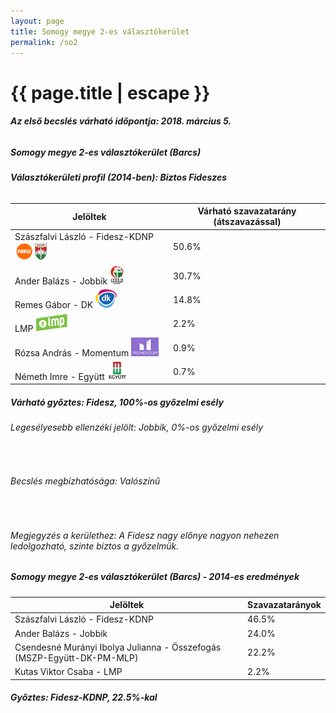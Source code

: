 ```yaml
---
layout: page
title: Somogy megye 2-es választókerület
permalink: /so2
---
```


<h1 class="page-title">{{ page.title | escape }}</h1>

<div class="section">
    <div class="row">
          <div class="col s12"><h6><span><strong>Az első becslés várható időpontja: 2018. március 5.</strong></span></h6>
		  <h5>Somogy megye 2-es választókerület (Barcs)</h5>
<h6><strong>Választókerületi profil (2014-ben): <span id="profil">Biztos Fideszes</span></strong></h6>
<table class="striped">
              <thead>
                <tr>
                    <th>Jelöltek</th>
                    <th>Várható szavazatarány (átszavazással)</th>
                </tr>
              </thead>
              <tbody>
             <tr>
                  <td>Szászfalvi László - Fidesz-KDNP <img src="images/fideszkdnp_logo.png" style="width:55px;height:30px;"></td>
				  <td id="id_fidesz">50.6%</td>
			</tr>
			<tr><td>Ander Balázs - Jobbik <img src="images/jobbik_logo.png" style="width:23px;height:30px;"></td><td id="id_jobbik">30.7%</td></tr>
<tr>
                  <td>Remes Gábor - DK <img src="images/dk_logo.png" style="width:34px;height:30px;"></td>
				  <td id="id_baloldal">14.8%</td>
			</tr>
			<tr>
                  <td>LMP <img src="images/lmp_logo.png" style="width:52px;height:30px;"></td>
				  <td id="lmp">2.2%</td>
			</tr>
			<tr>
				  <td>Rózsa András - Momentum <img src="images/momentum_logo.png" style="width:44px;height:30px;"></td>
				  <td id="id_momentum">0.9%</td>
			</tr>
<tr>
<td>Németh Imre -  Együtt <img src="images/egyutt_logo.png" style="width:31px;height:30px;"></td>
<td id="id_egyutt">0.7%</td>
</tr>                
              </tbody>
            </table>
			<h5>Várható győztes: <span id="gyoztes">Fidesz, </span><span id="esely">100%</span><span>-os győzelmi esély</span></h5>
			<h6>Legesélyesebb ellenzéki jelölt: <span id="masodik">Jobbik, </span><span id="esely2">0%</span><span>-os győzelmi esély</span></h6>
			<br/>
			<h6>Becslés megbízhatósága: Valószínű</h6>
<br/><h6>Megjegyzés a kerülethez: A Fidesz nagy előnye nagyon nehezen ledolgozható, szinte biztos a győzelmük.</h6>
          </div>
    </div>
</div>

<div class="section">
    <div class="row">
          <div class="col s12">
		  <h5>Somogy megye 2-es választókerület (Barcs) - 2014-es eredmények</h5>
            <table class="striped">
              <thead>
                <tr>
                    <th>Jelöltek</th>
                    <th>Szavazatarányok</th>
                </tr>
              </thead>
              <tbody>
             <tr>
                  <td>Szászfalvi László - Fidesz-KDNP</td>
				  <td>46.5%</td>
			</tr>
			<tr>
			      <td>Ander Balázs - Jobbik</td>
				  <td>24.0%</td>
			</tr>
			<tr>
			      <td>Csendesné Murányi Ibolya Julianna - Összefogás (MSZP-Együtt-DK-PM-MLP)</td>
				  <td>22.2%</td>  
			</tr>
			<tr>
				  <td>Kutas Viktor Csaba - LMP</td>
				  <td>2.2%</td>
			</tr>  	
              </tbody>
            </table>
			<h5>Győztes: Fidesz-KDNP, 22.5%-kal</h5>
          </div>
    </div>
</div>
